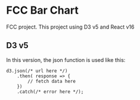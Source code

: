 # FCC Bar Chart

FCC project. This project using D3 v5 and React v16

## D3 v5

In this version, the json function is used like this: 

```
d3.json(/* url here */)
    .then( response => {
        // fetch data here
    })
    .catch(/* error here */);
```